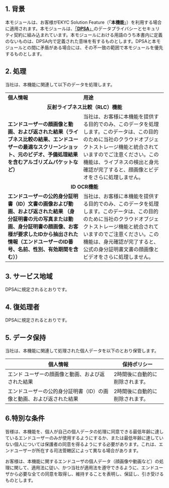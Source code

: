 
## 1\. 背景

本モジュールは、お客様がEKYC Solution Feature（「**本機能**」）を利用する場合に適用されます。本モジュールは、[「**DPSA**」](https://intl.cloud.tencent.com/document/product/301/17347)のデータプライバシーとセキュリティ契約に組み込まれています。本モジュールにおける用語のうち本書内に定義のないものは、DPSA内で定義された意味を有するものとします。DPSAと本モジュールとの間に矛盾がある場合には、その不一致の範囲で本モジュールを優先するものとします。

## 2\. 処理

当社は、本機能に関連して以下のデータを処理します。
<table>
<tr>
	<td><b>個人情報</b> </td>
	<td><b>用途</b></td>
</tr>
<tr>
	<td colspan="2" align="center"><b>反射ライブネス比較（RLC）機能</b>  </td>
</tr>
<tr>
	<td><b>エンドユーザーの顔画像と動画、および返された結果（ライブネス比較の結果、エンドユーザーの最適なスクリーンショット、元のビデオ、予備処理結果を含むアルゴリズムパケットなど）</b></td>
	<td>当社は、お客様に本機能を提供する目的でのみ、このデータを処理します。このデータは、この目的のために当社のクラウドオブジェクトストレージ機能と統合されていますのでご注意ください。この機能は、ライブネスの検出と身元確認が完了すると、顔画像とビデオをさらに処理しません。</td>
</tr>
<tr>
	<td colspan="2" align="center"><b>ID OCR機能</b> </td>
</tr>
<tr>
	<td><b>エンドユーザーの公的身分証明書（ID）文書の画像および動画、および返された結果</b> <b>（身分証明書の元の写真または動画、身分証明書の顔画像、お客様が要求したIDから抽出された情報（エンドユーザーのID番号、名前、性別、有効期間を含む））</b> </td>
	<td>当社は、お客様に本機能を提供する目的でのみ、このデータを処理します。このデータは、この目的のために当社のクラウドオブジェクトストレージ機能と統合されていますのでご注意ください。この機能は、身元確認が完了すると、公式の身分証明書文書の顔画像とビデオをさらに処理しません。</td>
</tr>
</table>


##  

## 3\. サービス地域

DPSAに規定されるとおりです。

## 4\. 復処理者

DPSAに規定されるとおりです。

## 5\. データ保持

当社は、本機能に関連して処理された個人データを以下のとおり保管します。

| **個人情報**                                     | **保持ポリシー**                   |
| ------------------------------------------------------------ | -------------------------------------- |
| エンド ユーザーの顔画像と動画、および返された結果 | 2時間後に自動的に削除されます。 |
| エンドユーザーの公的身分証明書（ID）の画像と動画、および返された結果 | 2時間後に自動的に削除されます。 |



## 6.特別な条件

皆様は、本機能を、個人が自己の個人データの処理に同意できる最低年齢に達しているエンドユーザーのみが使用するようにするか、または最低年齢に達していない個人については保護者の同意を得るようにする必要があります。これは、エンドユーザーが所在する司法管轄区によって異なる場合があります。

お客様は、本機能に関するエンドユーザの個人データ（顔画像や動画など）の処理に関して、適用法に従い、かつ当社が適用法を遵守できるように、エンドユーザから必要な全ての同意を取得し、維持することを表明し、保証し、引き受けるものとします。

 